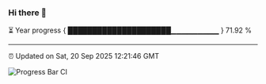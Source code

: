 ### Hi there 👋

⏳ Year progress { █████████████████████▁▁▁▁▁▁▁▁▁ } 71.92 %

---

⏰ Updated on Sat, 20 Sep 2025 12:21:46 GMT

![Progress Bar CI](https://github.com/code-lakshay/GitHub-Actions-Demo/workflows/Progress%20Bar%20CI/badge.svg)
